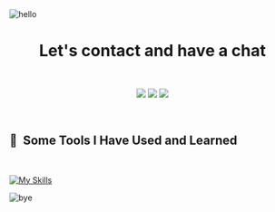 
<img src="https://camo.githubusercontent.com/daa279ca78be42b310b9d7d7ea35f996418037e6fc81a54fc91ce6732e7f2e9e/68747470733a2f2f63617073756c652d72656e6465722e76657263656c2e6170702f6170693f747970653d776176696e6726636f6c6f723d6772616469656e7426746578743d48656c6c6f21266865696768743d3130302673656374696f6e3d686561646572" alt="hello"/>


<h1 align="center">Let's contact and have a chat</h1>
<br>

<p align="center">
<a href="mailto:code.szymon@gmail.com"><img src="https://camo.githubusercontent.com/e5cfad4cbb1e023463333923b069b81749d94e8ff5722f851c7bb01d65bb0e95/68747470733a2f2f696d672e736869656c64732e696f2f62616467652f476d61696c2d4431343833363f7374796c653d666f722d7468652d6261646765266c6f676f3d676d61696c266c6f676f436f6c6f723d7768697465" data-canonical-src="https://img.shields.io/badge/Gmail-D14836?style=for-the-badge&amp;logo=gmail&amp;logoColor=white" style="max-width: 100%;"></a>
<a href="https://szskorupski.vercel.app/" target="_blank"><img src="https://img.shields.io/badge/website-000000?style=for-the-badge&logo=About.me&logoColor=white"></a>
<a href="https://wa.me/48519133934"><img src="https://img.shields.io/badge/WhatsApp-25D366?style=for-the-badge&logo=whatsapp&logoColor=white"></a>
</p>

<br>
<h2> 🚀 &nbsp;Some Tools I Have Used and Learned</h2>
<br>

[![My Skills](https://skillicons.dev/icons?i=python,ts,nodejs,nextjs,js,tailwind,mysql,php,figma,git,cpp,flutter,arduino,html,css,kali,lua,vscode&perline=9)](https://skillicons.dev)

<!---
[![JustSkorpions's GitHub stats](https://github-readme-stats.vercel.app/api?username=justskorpion)](https://github.com/justskorpioj/github-readme-stats)--->

<img src="https://camo.githubusercontent.com/ff1d4eb768b74fa335491dd8a7e87d95017665c1570e5a8828fddfdb728da450/68747470733a2f2f63617073756c652d72656e6465722e76657263656c2e6170702f6170693f747970653d776176696e6726636f6c6f723d6772616469656e74266865696768743d3130302673656374696f6e3d666f6f746572" alt="bye"/>

<!---
JustSkorpion/JustSkorpion is a ✨ special ✨ repository because its `README.md` (this file) appears on your GitHub profile.
You can click the Preview link to take a look at your changes.
--->
